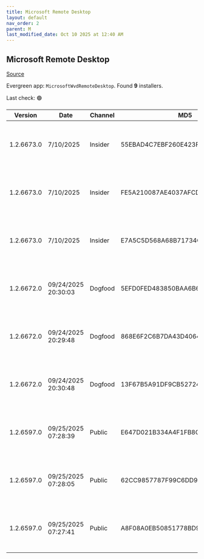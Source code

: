 ```yaml
---
title: Microsoft Remote Desktop
layout: default
nav_order: 2
parent: M
last_modified_date: Oct 10 2025 at 12:40 AM
---
```


## Microsoft Remote Desktop

[Source](https://docs.microsoft.com/en-us/azure/virtual-desktop/connect-windows-7-10)

Evergreen app: `MicrosoftWvdRemoteDesktop`. Found **9** installers.

Last check: 🟢

| Version    | Date                | Channel | MD5                              | Sha2                                                                                                                             | Architecture | URI                                                                                                                                                                                                                                                                  |
| ---------- | ------------------- | ------- | -------------------------------- | -------------------------------------------------------------------------------------------------------------------------------- | ------------ | -------------------------------------------------------------------------------------------------------------------------------------------------------------------------------------------------------------------------------------------------------------------- |
| 1.2.6673.0 | 7/10/2025           | Insider | 55EBAD4C7EBF260E423F9DFA867D2195 | A72A6831A815528769879065E02C8D5855EFE78BB925F99F68AD1B3486B9E968571B164DAAE69B27A137CAD5719FB4E6D8F1B5444396CDDEFA998683DE243860 | ARM64        | [https://res.cdn.office.net/remote-desktop-windows-client/c75d3bed-34a8-42d2-95cb-ac261778711e/RemoteDesktop_1.2.6673.0_ARM64.msi](https://res.cdn.office.net/remote-desktop-windows-client/c75d3bed-34a8-42d2-95cb-ac261778711e/RemoteDesktop_1.2.6673.0_ARM64.msi) |
| 1.2.6673.0 | 7/10/2025           | Insider | FE5A210087AE4037AFCDA73887DB085E | 39253C785C60E1AB151AC34EA8BDA9638C2E4ABE4D729928E0AA8CD46DC229794E5C8BC0EE776D44497D0C6D9A7700E3CF6799477B9CE9856383AC9E2D31D07E | x64          | [https://res.cdn.office.net/remote-desktop-windows-client/1fb38efc-ca4c-457f-85c9-bcb77b541e64/RemoteDesktop_1.2.6673.0_x64.msi](https://res.cdn.office.net/remote-desktop-windows-client/1fb38efc-ca4c-457f-85c9-bcb77b541e64/RemoteDesktop_1.2.6673.0_x64.msi)     |
| 1.2.6673.0 | 7/10/2025           | Insider | E7A5C5D568A68B71734C01A3E7D10E63 | 82EFAA74823447F265B6441C9323FBDCED31A3061A36812B5E47D61F741D57217AFB71142D8F2F376F9E2143EF2729DFCF24C740D8250B9AC1E3FCF9C377FE2A | x86          | [https://res.cdn.office.net/remote-desktop-windows-client/1b04408d-4929-4547-8e31-22a437cf97d3/RemoteDesktop_1.2.6673.0_x86.msi](https://res.cdn.office.net/remote-desktop-windows-client/1b04408d-4929-4547-8e31-22a437cf97d3/RemoteDesktop_1.2.6673.0_x86.msi)     |
| 1.2.6672.0 | 09/24/2025 20:30:03 | Dogfood | 5EFD0FED483850BAA6B65586E5E3A8A2 | 8BAE5D315801E6F6D8D1E131967305B82FD68339DFE010219569FA9A167802BF29FFD10D88103BED61712CAE1C871ECB3648E069778D2FA182C872324B2B2C98 | ARM64        | [https://res.cdn.office.net/remote-desktop-windows-client/17f6b40a-7b69-4a8d-a92a-55aa7926cbe5/RemoteDesktop_1.2.6672.0_ARM64.msi](https://res.cdn.office.net/remote-desktop-windows-client/17f6b40a-7b69-4a8d-a92a-55aa7926cbe5/RemoteDesktop_1.2.6672.0_ARM64.msi) |
| 1.2.6672.0 | 09/24/2025 20:29:48 | Dogfood | 868E6F2C6B7DA43D4064FF5A583BF0CC | 88EADF45B3DFFB7C6677F96AB5482649346E5399F86C6C6816463367EEC7ACBA5C4B8C27469DC7DA72E944AC216333550E28DAF95074250240C4254C6D47C69C | x64          | [https://res.cdn.office.net/remote-desktop-windows-client/4597095d-1d9d-472a-b1f3-a8c4be6f0b1e/RemoteDesktop_1.2.6672.0_x64.msi](https://res.cdn.office.net/remote-desktop-windows-client/4597095d-1d9d-472a-b1f3-a8c4be6f0b1e/RemoteDesktop_1.2.6672.0_x64.msi)     |
| 1.2.6672.0 | 09/24/2025 20:30:48 | Dogfood | 13F67B5A91DF9CB52724863032C4D4C8 | C33531FE0C80183D85AA2AFAD60A6471F5CED066D1E908A9DE0934961D6EAC138739D72BD0F1A3C0EF9F8098584DB46B0ADE5AE8A861BB155B0556221E54A318 | x86          | [https://res.cdn.office.net/remote-desktop-windows-client/f4d65744-9583-41c3-ae69-62b39a1705d9/RemoteDesktop_1.2.6672.0_x86.msi](https://res.cdn.office.net/remote-desktop-windows-client/f4d65744-9583-41c3-ae69-62b39a1705d9/RemoteDesktop_1.2.6672.0_x86.msi)     |
| 1.2.6597.0 | 09/25/2025 07:28:39 | Public  | E647D021B334A4F1FB8CEF53FAF52DFE | DF15CB484499371B827D73E332499F553893D45B131B34C6BC20E98275E8A1887F076D79FF05CA9FFE861A5A71CC243AD39688F556DCEBD4E0C21E238592AC04 | ARM64        | [https://res.cdn.office.net/remote-desktop-windows-client/05680dc8-8212-4acd-bf5c-cccdf9fbb9ca/RemoteDesktop_1.2.6597.0_ARM64.msi](https://res.cdn.office.net/remote-desktop-windows-client/05680dc8-8212-4acd-bf5c-cccdf9fbb9ca/RemoteDesktop_1.2.6597.0_ARM64.msi) |
| 1.2.6597.0 | 09/25/2025 07:28:05 | Public  | 62CC9857787F99C6DD97CFA5CCD326FA | BD1F6F00DA2C8AE69D62C620F5F2D0A186619262C6477DC7C109E239BBDE46C8E2A95653F476D828912C9F81D060A6B2A881717F22B8000CD4F69E9C34D54670 | x64          | [https://res.cdn.office.net/remote-desktop-windows-client/90edc32b-248d-4173-af46-ed50623eb4d0/RemoteDesktop_1.2.6597.0_x64.msi](https://res.cdn.office.net/remote-desktop-windows-client/90edc32b-248d-4173-af46-ed50623eb4d0/RemoteDesktop_1.2.6597.0_x64.msi)     |
| 1.2.6597.0 | 09/25/2025 07:27:41 | Public  | A8F08A0EB50851778BD9CDA6B59A9D5B | B2533D935E20ABC2D509ECE2CF8944C9F7D520FDA8D66AA96B2D52D5FF1A707733676945E6D71138DDC86F819B1873C3CE08126182B8CD8F02FE171603E7DFA8 | x86          | [https://res.cdn.office.net/remote-desktop-windows-client/86a9284e-f74e-40ab-9d74-9ecd6134095b/RemoteDesktop_1.2.6597.0_x86.msi](https://res.cdn.office.net/remote-desktop-windows-client/86a9284e-f74e-40ab-9d74-9ecd6134095b/RemoteDesktop_1.2.6597.0_x86.msi)     |
